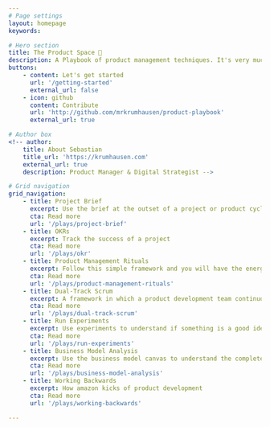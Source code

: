 ```yaml
---
# Page settings
layout: homepage
keywords:

# Hero section
title: The Product Space 🚀
description: A Playbook of product management techniques. It's very much work in progress and I encourage you to critique and contribute ideas and suggestions
buttons:
    - content: Let's get started
      url: '/getting-started'
      external_url: false
    - icon: github
      content: Contribute
      url: 'http://github.com/mrkrumhausen/product-playbook'
      external_url: true

# Author box
<!-- author:
    title: About Sebastian
    title_url: 'https://krumhausen.com'
    external_url: true
    description: Product Manager & Digital Strategist -->

# Grid navigation
grid_navigation:
    - title: Project Brief
      excerpt: Use the brief at the outset of a project or product cycle, when a development team needs to rally behind a common goal and share a mental model of the problem they are trying to solve.
      cta: Read more
      url: '/plays/project-brief'
    - title: OKRs
      excerpt: Track the success of a project
      cta: Read more
      url: '/plays/okr'
    - title: Product Management Rituals
      excerpt: Follow this simple framework and you will have the energy to strategise about the future of the product
      cta: Read more
      url: '/plays/product-management-rituals'
    - title: Dual-Track Scrum
      excerpt: A framework in which a product development team continuously discover what their customers’ needs are, and validates them using evidence and prototypes.
      cta: Read more
      url: '/plays/dual-track-scrum'
    - title: Run Experiments
      excerpt: Use experiments to understand if something is a good idea (and learn from this understanding).
      cta: Read more
      url: '/plays/run-experiments'
    - title: Business Model Analysis
      excerpt: Use the business model canvas to understand the complete picture of the business.
      cta: Read more
      url: '/plays/business-model-analysis'
    - title: Working Backwards
      excerpt: How amazon kicks of product development
      cta: Read more
      url: '/plays/working-backwards'

---
```

